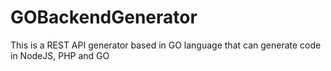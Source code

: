 # GOBackendGenerator
This is a REST API generator based in GO language that can generate code in NodeJS, PHP and GO

